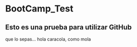 # BootCamp_Test
## Esto es una prueba para utilizar GitHub

que lo sepas...
hola caracola, como mola
